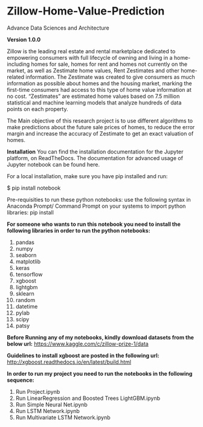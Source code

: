 # Zillow-Home-Value-Prediction
Advance Data Sciences and Architecture

**Version 1.0.0**

Zillow is the leading real estate and rental marketplace dedicated to empowering consumers with full lifecycle of owning and living in a home- including homes for sale, homes for rent and homes not currently on the market, as well as Zestimate home values, Rent Zestimates and other home-related information. The Zestimate was created to give consumers as much information as possible about homes and the housing market, marking the first-time consumers had access to this type of home value information at no cost. “Zestimates” are estimated home values based on 7.5 million statistical and machine learning models that analyze hundreds of data points on each property.

The Main objective of this research project is to use different algorithms to make predictions about the future sale prices of homes, to reduce the error margin and increase the accuracy of Zestimate to get an exact valuation of homes.

**Installation**
You can find the installation documentation for the Jupyter platform, on ReadTheDocs. The documentation for advanced usage of Jupyter notebook can be found here.

For a local installation, make sure you have pip installed and run:

$ pip install notebook

Pre-requisities to run these python notebooks:
use the following syntax in Anaconda Prompt/ Command Prompt on your systems to import python libraries: 
pip install <library name>

**For someone who wants to run this notebook you need to install the following libraries in order to run the python notebooks:**
1. pandas
2. numpy
3. seaborn
4. matplotlib
5. keras
6. tensorflow
7. xgboost
8. lightgbm
9. sklearn
10. random
11. datetime
12. pylab
13. scipy
14. patsy

**Before Running any of my notebooks, kindly download datasets from the below url:**
https://www.kaggle.com/c/zillow-prize-1/data

**Guidelines to install xgboost are posted in the following url:**
http://xgboost.readthedocs.io/en/latest/build.html

**In order to run my project you need to run the notebooks in the following sequence:**
1. Run Project.ipynb
2. Run LinearRegression and Boosted Trees LightGBM.ipynb
3. Run Simple Neural Net.ipynb
4. Run LSTM Network.ipynb
5. Run Multivariate LSTM Network.ipynb


